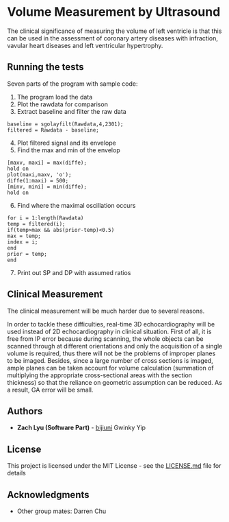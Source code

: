 # Volume Measurement by Ultrasound

The clinical significance of measuring the volume of left ventricle is that this can be used in the assessment of coronary artery diseases with infraction, vavular heart diseases and left ventricular hypertrophy.


## Running the tests

Seven parts of the program with sample code:

1. The program load the data
2. Plot the rawdata for comparison
3. Extract baseline and filter the raw data

```
baseline = sgolayfilt(Rawdata,4,2301);
filtered = Rawdata - baseline;
```

4. Plot filtered signal and its envelope
5. Find the max and min of the envelop

```
[maxv, maxi] = max(diffe);
hold on
plot(maxi,maxv, 'o');
diffe(1:maxi) = 500;
[minv, mini] = min(diffe);
hold on
```

6. Find where the maximal oscillation occurs

```
for i = 1:length(Rawdata)
temp = filtered(i);
if(temp>max && abs(prior-temp)<0.5)
max = temp;
index = i;
end
prior = temp;
end
```

7. Print out SP and DP with assumed ratios


## Clinical Measurement

The clinical measurement will be much harder due to several reasons.

In order to tackle these difficulties, real-time 3D echocardiography will be used instead of 2D echocardiography in clinical situation. First of all, it is free from IP error because during scanning, the whole objects can be scanned through at different orientations and only the acquisition of a single volume is required, thus there will not be the problems of improper planes to be imaged. Besides, since a large number of cross sections is imaged, ample planes can be taken account for volume calculation (summation of multiplying the appropriate cross-sectional areas with the section thickness) so that the reliance on geometric assumption can be reduced. As a result, GA error will be small.



## Authors

* **Zach Lyu (Software Part)** - [bijiuni](https://github.com/bijiuni)
Gwinky Yip


## License

This project is licensed under the MIT License - see the [LICENSE.md](LICENSE.md) file for details

## Acknowledgments

* Other group mates: Darren Chu
